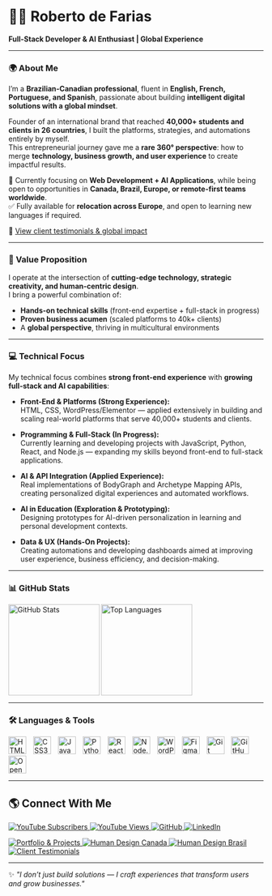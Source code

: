 # 👨‍💻 Roberto de Farias  
**Full-Stack Developer & AI Enthusiast | Global Experience**

---

### 🌍 About Me
I’m a **Brazilian-Canadian professional**, fluent in **English, French, Portuguese, and Spanish**, passionate about building **intelligent digital solutions with a global mindset**.  

Founder of an international brand that reached **40,000+ students and clients in 26 countries**, I built the platforms, strategies, and automations entirely by myself.  
This entrepreneurial journey gave me a **rare 360° perspective**: how to merge **technology, business growth, and user experience** to create impactful results.  

🔎 Currently focusing on **Web Development + AI Applications**, while being open to opportunities in **Canada, Brazil, Europe, or remote-first teams worldwide**.  
✅ Fully available for **relocation across Europe**, and open to learning new languages if required.  

📌 [View client testimonials & global impact](https://share.google/2tTcTwwPcdiFHXY42)

---

### 🔑 Value Proposition
I operate at the intersection of **cutting-edge technology, strategic creativity, and human-centric design**.  
I bring a powerful combination of:  
- **Hands-on technical skills** (front-end expertise + full-stack in progress)  
- **Proven business acumen** (scaled platforms to 40k+ clients)  
- A **global perspective**, thriving in multicultural environments  

---

### 💻 Technical Focus
My technical focus combines **strong front-end experience** with **growing full-stack and AI capabilities**:

- **Front-End & Platforms (Strong Experience):**  
  HTML, CSS, WordPress/Elementor — applied extensively in building and scaling real-world platforms that serve 40,000+ students and clients.

- **Programming & Full-Stack (In Progress):**  
  Currently learning and developing projects with JavaScript, Python, React, and Node.js — expanding my skills beyond front-end to full-stack applications.

- **AI & API Integration (Applied Experience):**  
  Real implementations of BodyGraph and Archetype Mapping APIs, creating personalized digital experiences and automated workflows.

- **AI in Education (Exploration & Prototyping):**  
  Designing prototypes for AI-driven personalization in learning and personal development contexts.

- **Data & UX (Hands-On Projects):**  
  Creating automations and developing dashboards aimed at improving user experience, business efficiency, and decision-making.

---

### 📊 GitHub Stats
<p>
  <img 
    align="left" 
    alt="GitHub Stats" 
    height="180" 
    src="https://github-readme-stats.vercel.app/api?username=robertodefarias&show_icons=true&theme=tokyonight&count_private=true&hide=prs,issues"
  />

  <img 
    align="left" 
    alt="Top Languages" 
    height="180"
    src="https://github-readme-stats.vercel.app/api/top-langs/?username=robertodefarias&theme=tokyonight&layout=compact&langs_count=6"
  />
</p>

<br clear="both"/>

---

### 🛠️ Languages & Tools
<p align="left">
  <img alt="HTML5" title="HTML5" width="35px" src="https://cdn.jsdelivr.net/gh/devicons/devicon/icons/html5/html5-original.svg" style="padding-right:10px;" />
  <img alt="CSS3" title="CSS3" width="35px" src="https://cdn.jsdelivr.net/gh/devicons/devicon/icons/css3/css3-original.svg" style="padding-right:10px;" />
  <img alt="JavaScript" title="JavaScript" width="35px" src="https://cdn.jsdelivr.net/gh/devicons/devicon/icons/javascript/javascript-original.svg" style="padding-right:10px;" />
  <img alt="Python" title="Python" width="35px" src="https://cdn.jsdelivr.net/gh/devicons/devicon/icons/python/python-original.svg" style="padding-right:10px;" />
  <img alt="React" title="React" width="35px" src="https://cdn.jsdelivr.net/gh/devicons/devicon/icons/react/react-original.svg" style="padding-right:10px;" />
  <img alt="Node.js" title="Node.js" width="35px" src="https://cdn.jsdelivr.net/gh/devicons/devicon/icons/nodejs/nodejs-original.svg" style="padding-right:10px;" />
  <img alt="WordPress" title="WordPress" width="35px" src="https://cdn.jsdelivr.net/gh/devicons/devicon/icons/wordpress/wordpress-original.svg" style="padding-right:10px;" />
  <img alt="Figma" title="Figma (used for Elementor/Design)" width="35px" src="https://cdn.jsdelivr.net/gh/devicons/devicon/icons/figma/figma-original.svg" style="padding-right:10px;" />
  <img alt="Git" title="Git" width="35px" src="https://cdn.jsdelivr.net/gh/devicons/devicon/icons/git/git-original.svg" style="padding-right:10px;" />
  <img alt="GitHub" title="GitHub" width="35px" src="https://cdn.jsdelivr.net/gh/devicons/devicon/icons/github/github-original.svg" style="padding-right:10px;" />
  <img alt="OpenAI" title="OpenAI / ChatGPT" width="35px" src="https://upload.wikimedia.org/wikipedia/commons/4/4d/OpenAI_Logo.svg" style="padding-right:10px;" />
</p>

---

## 🌎 Connect With Me

<p align="left">
    <!-- YouTube Subscribers + Views -->
    <a href="https://www.youtube.com/@desenhohumanooriginal">
        <img 
            alt="YouTube Subscribers" 
            title="YouTube Subscribers" 
            src="https://custom-icon-badges.demolab.com/youtube/channel/subscribers/UCNjU8_pa71JhBpT5H0japmw?color=%23E05D44&label=Subscribers&logo=youtube&logoColor=white&style=for-the-badge&labelColor=CE4630"
        />
        <img 
            alt="YouTube Views" 
            title="YouTube Views" 
            src="https://custom-icon-badges.demolab.com/youtube/channel/views/UCNjU8_pa71JhBpT5H0japmw?color=%23E1AD0E&label=Views&logo=eye&logoColor=white&style=for-the-badge&labelColor=C79600"
        />
    </a>
    <!-- GitHub -->
    <a href="https://github.com/robertodefarias">
        <img 
            alt="GitHub" 
            title="Follow me on GitHub" 
            src="https://img.shields.io/badge/GitHub-black?style=for-the-badge&logo=github&logoColor=white"
        />
    </a>
    <!-- LinkedIn -->
    <a href="https://www.linkedin.com/in/robertodefarias">
        <img 
            alt="LinkedIn" 
            title="Connect on LinkedIn" 
            src="https://img.shields.io/badge/LinkedIn-0077B5?style=for-the-badge&logo=linkedin&logoColor=white"
        />
    </a>
</p>

<p align="left">
    <a href="https://www.robertodefarias.com.br">
        <img 
            alt="Portfolio & Projects" 
            title="My Portfolio & Projects" 
            src="https://img.shields.io/badge/🌐-Portfolio%20%26%20Projects-0A66C2?style=for-the-badge"
        />
    </a>
    <a href="https://www.human-design.ca">
        <img 
            alt="Human Design Canada" 
            title="Human Design Canada" 
            src="https://img.shields.io/badge/🌐-Human%20Design%20Canada-0A66C2?style=for-the-badge"
        />
    </a>
    <a href="https://www.humandesign.com.br">
        <img 
            alt="Human Design Brasil" 
            title="Human Design Brasil" 
            src="https://img.shields.io/badge/🌐-Human%20Design%20Brasil-0A66C2?style=for-the-badge"
        />
    </a>
    <a href="https://share.google/2tTcTwwPcdiFHXY42">
        <img 
            alt="Client Testimonials" 
            title="View Client Testimonials" 
            src="https://img.shields.io/badge/📌-Client%20Testimonials-FF5733?style=for-the-badge"
        />
    </a>
</p>



---

✨ *"I don’t just build solutions — I craft experiences that transform users and grow businesses."*  
